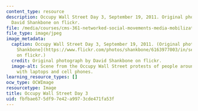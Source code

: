 ```yaml
---
content_type: resource
description: Occupy Wall Street Day 3, September 19, 2011. Original photograph by
  David Shankbone on flickr.
file: /media/courses/cms-361-networked-social-movements-media-mobilization-spring-2014/fbfbae675df97e42a9973cde471fa53f_cms-361s14.jpg
file_type: image/jpeg
image_metadata:
  caption: Occupy Wall Street Day 3, September 19, 2011. (Original photograph by [David
    Shankbone](https://www.flickr.com/photos/shankbone/6163977003/in/set-72157627710064844)
    on flickr.)
  credit: Original photograph by David Shankbone on flickr.
  image-alt: Scene from the Occupy Wall Street protests of people around a table covered
    with laptops and cell phones.
learning_resource_types: []
ocw_type: OCWImage
resourcetype: Image
title: Occupy Wall Street Day 3
uid: fbfbae67-5df9-7e42-a997-3cde471fa53f
---
```

